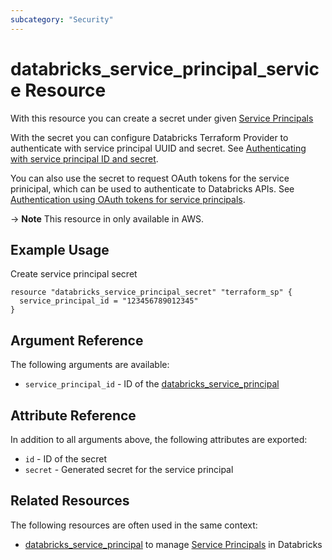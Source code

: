 ```yaml
---
subcategory: "Security"
---
```

# databricks_service_principal_service Resource

With this resource you can create a secret under given [Service Principals](https://docs.databricks.com/administration-guide/users-groups/service-principals.html)

With the secret you can configure Databricks Terraform Provider to authenticate with service principal UUID and secret. See [Authenticating with service principal ID and secret](../index.md#authenticating-with-hostname-client_id-and-client_secret).

You can also use the secret to request OAuth tokens for the service prinicipal, which can be used to authenticate to Databricks APIs. See [Authentication using OAuth tokens for service principals](https://docs.databricks.com/dev-tools/api/latest/authentication-oauth.html).

-> **Note** This resource in only available in AWS.

## Example Usage

Create service principal secret

```hcl
resource "databricks_service_principal_secret" "terraform_sp" {
  service_principal_id = "123456789012345"
}
```

## Argument Reference

The following arguments are available:

* `service_principal_id` - ID of the [databricks_service_principal](service_principal.md)


## Attribute Reference

In addition to all arguments above, the following attributes are exported:

- `id` - ID of the secret
- `secret` - Generated secret for the service principal


## Related Resources

The following resources are often used in the same context:

* [databricks_service_principal](service_principal.md) to manage [Service Principals](https://docs.databricks.com/administration-guide/users-groups/service-principals.html) in Databricks